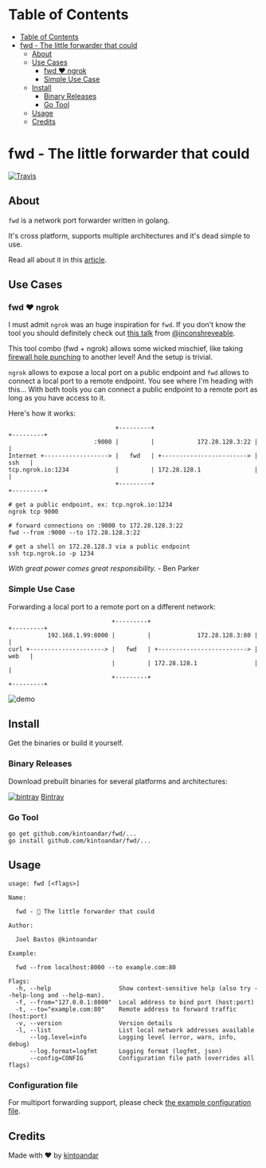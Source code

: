 Table of Contents
=================

  * [Table of Contents](#table-of-contents)
  * [fwd \- The little forwarder that could](#fwd---the-little-forwarder-that-could)
    * [About](#about)
    * [Use Cases](#use-cases)
      * [fwd ♥️ ngrok](#fwd-%EF%B8%8F-ngrok)
      * [Simple Use Case](#simple-use-case)
    * [Install](#install)
      * [Binary Releases](#binary-releases)
      * [Go Tool](#go-tool)
    * [Usage](#usage)
    * [Credits](#credits)

# fwd - The little forwarder that could
[![Travis](https://img.shields.io/travis/kintoandar/fwd.svg)](https://travis-ci.org/kintoandar/fwd)

## About
`fwd` is a network port forwarder written in golang.

It's cross platform, supports multiple architectures and it's dead simple to use.

Read all about it in this [article](https://blog.kintoandar.com/2016/08/fwd-the-little-forwarder-that-could.html).

## Use Cases
### fwd ♥️ ngrok
I must admit `ngrok` was an huge inspiration for `fwd`. If you don't know the tool you should definitely check out [this talk](https://www.youtube.com/watch?v=F_xNOVY96Ng) from [@inconshreveable](https://twitter.com/inconshreveable).

This tool combo (fwd + ngrok) allows some wicked mischief, like taking [firewall hole punching](https://en.wikipedia.org/wiki/Hole_punching_(networking)) to another level! And the setup is trivial.

`ngrok` allows to expose a local port on a public endpoint and `fwd` allows to connect a local port to a remote endpoint. You see where I'm heading with this... With both tools you can connect a public endpoint to a remote port as long as you have access to it.

Here's how it works:

```
                              +---------+                            +---------+
                        :9000 |         |            172.28.128.3:22 |         |
Internet +------------------> |   fwd   | +------------------------> |   ssh   |
tcp.ngrok.io:1234             |         | 172.28.128.1               |         |
                              +---------+                            +---------+
```

```
# get a public endpoint, ex: tcp.ngrok.io:1234
ngrok tcp 9000

# forward connections on :9000 to 172.28.128.3:22
fwd --from :9000 --to 172.28.128.3:22

# get a shell on 172.28.128.3 via a public endpoint
ssh tcp.ngrok.io -p 1234
```
_With great power comes great responsibility._ - Ben Parker

### Simple Use Case
Forwarding a local port to a remote port on a different network:

```
                             +---------+                             +---------+
           192.168.1.99:8000 |         |             172.28.128.3:80 |         |
curl +---------------------> |   fwd   | +-------------------------> |   web   |
                             |         | 172.28.128.1                |         |
                             +---------+                             +---------+
```

![demo](https://docs.google.com/uc?id=0B-SEc73VBiUwN0RheHVYQ3RlbW8)

## Install
Get the binaries or build it yourself.

### Binary Releases
Download prebuilt binaries for several platforms and architectures:

[![bintray](https://docs.google.com/uc?id=0B-SEc73VBiUwQ0NNLWRXdUN1M3c)](https://dl.bintray.com/kintoandar/fwd/)
[Bintray](https://dl.bintray.com/kintoandar/fwd/)

### Go Tool
```
go get github.com/kintoandar/fwd/...
go install github.com/kintoandar/fwd/...
```

## Usage
```
usage: fwd [<flags>]

Name:

  fwd - 🚂 The little forwarder that could

Author:

  Joel Bastos @kintoandar

Example:

  fwd --from localhost:8000 --to example.com:80

Flags:
  -h, --help                   Show context-sensitive help (also try --help-long and --help-man).
  -f, --from="127.0.0.1:8000"  Local address to bind port (host:port)
  -t, --to="example.com:80"    Remote address to forward traffic (host:port)
  -v, --version                Version details
  -l, --list                   List local network addresses available
      --log.level=info         Logging level (error, warn, info, debug)
      --log.format=logfmt      Logging format (logfmt, json)
      --config=CONFIG          Configuration file path (overrides all flags)
```

### Configuration file
For multiport forwarding support, please check [the example configuration file](config.yml).


## Credits
Made with ♥️ by [kintoandar](https://blog.kintoandar.com)

